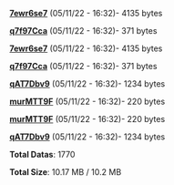 [**7ewr6se7**](/data/7ewr6se7.txt) (05/11/22 - 16:32)- 4135 bytes

[**q7f97Cca**](/data/q7f97Cca.txt) (05/11/22 - 16:32)- 371 bytes

[**7ewr6se7**](/data/7ewr6se7.txt) (05/11/22 - 16:32)- 4135 bytes

[**q7f97Cca**](/data/q7f97Cca.txt) (05/11/22 - 16:32)- 371 bytes

[**qAT7Dbv9**](/data/qAT7Dbv9.txt) (05/11/22 - 16:32)- 1234 bytes

[**murMTT9F**](/data/murMTT9F.txt) (05/11/22 - 16:32)- 220 bytes

[**murMTT9F**](/data/murMTT9F.txt) (05/11/22 - 16:32)- 220 bytes

[**qAT7Dbv9**](/data/qAT7Dbv9.txt) (05/11/22 - 16:32)- 1234 bytes

**Total Datas**: 1770

**Total Size**: 10.17 MB / 10.2 MB